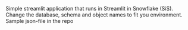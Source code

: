 Simple streamlit application that runs in Streamlit in Snowflake (SiS). Change the database, schema and object names to fit you environment. Sample json-file in the repo
